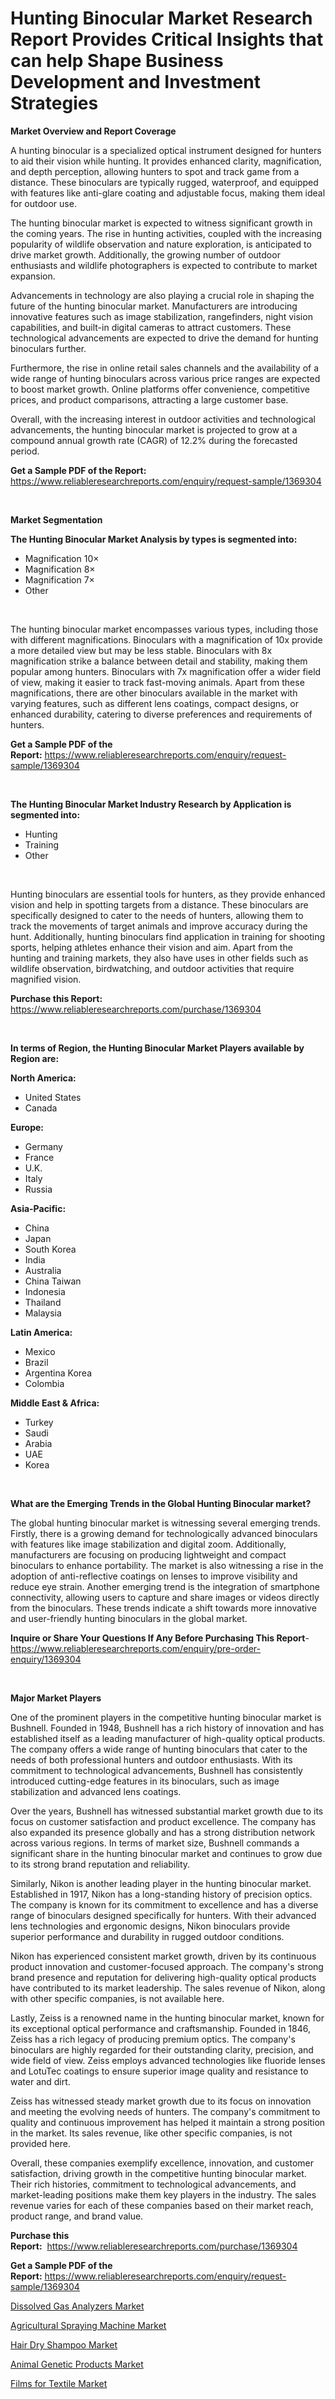 <p><h1>Hunting Binocular Market Research Report Provides Critical Insights that can help Shape Business Development and Investment Strategies</h1></p><p><strong>Market Overview and Report Coverage</strong></p>
<p><p>A hunting binocular is a specialized optical instrument designed for hunters to aid their vision while hunting. It provides enhanced clarity, magnification, and depth perception, allowing hunters to spot and track game from a distance. These binoculars are typically rugged, waterproof, and equipped with features like anti-glare coating and adjustable focus, making them ideal for outdoor use.</p><p>The hunting binocular market is expected to witness significant growth in the coming years. The rise in hunting activities, coupled with the increasing popularity of wildlife observation and nature exploration, is anticipated to drive market growth. Additionally, the growing number of outdoor enthusiasts and wildlife photographers is expected to contribute to market expansion.</p><p>Advancements in technology are also playing a crucial role in shaping the future of the hunting binocular market. Manufacturers are introducing innovative features such as image stabilization, rangefinders, night vision capabilities, and built-in digital cameras to attract customers. These technological advancements are expected to drive the demand for hunting binoculars further.</p><p>Furthermore, the rise in online retail sales channels and the availability of a wide range of hunting binoculars across various price ranges are expected to boost market growth. Online platforms offer convenience, competitive prices, and product comparisons, attracting a large customer base.</p><p>Overall, with the increasing interest in outdoor activities and technological advancements, the hunting binocular market is projected to grow at a compound annual growth rate (CAGR) of 12.2% during the forecasted period.</p></p>
<p><strong>Get a Sample PDF of the Report:</strong> <a href="https://www.reliableresearchreports.com/enquiry/request-sample/1369304">https://www.reliableresearchreports.com/enquiry/request-sample/1369304</a></p>
<p>&nbsp;</p>
<p><strong>Market Segmentation</strong></p>
<p><strong>The Hunting Binocular Market Analysis by types is segmented into:</strong></p>
<p><ul><li>Magnification 10×</li><li>Magnification 8×</li><li>Magnification 7×</li><li>Other</li></ul></p>
<p>&nbsp;</p>
<p><p>The hunting binocular market encompasses various types, including those with different magnifications. Binoculars with a magnification of 10x provide a more detailed view but may be less stable. Binoculars with 8x magnification strike a balance between detail and stability, making them popular among hunters. Binoculars with 7x magnification offer a wider field of view, making it easier to track fast-moving animals. Apart from these magnifications, there are other binoculars available in the market with varying features, such as different lens coatings, compact designs, or enhanced durability, catering to diverse preferences and requirements of hunters.</p></p>
<p><strong>Get a Sample PDF of the Report:</strong>&nbsp;<a href="https://www.reliableresearchreports.com/enquiry/request-sample/1369304">https://www.reliableresearchreports.com/enquiry/request-sample/1369304</a></p>
<p>&nbsp;</p>
<p><strong>The Hunting Binocular Market Industry Research by Application is segmented into:</strong></p>
<p><ul><li>Hunting</li><li>Training</li><li>Other</li></ul></p>
<p>&nbsp;</p>
<p><p>Hunting binoculars are essential tools for hunters, as they provide enhanced vision and help in spotting targets from a distance. These binoculars are specifically designed to cater to the needs of hunters, allowing them to track the movements of target animals and improve accuracy during the hunt. Additionally, hunting binoculars find application in training for shooting sports, helping athletes enhance their vision and aim. Apart from the hunting and training markets, they also have uses in other fields such as wildlife observation, birdwatching, and outdoor activities that require magnified vision.</p></p>
<p><strong>Purchase this Report:</strong>&nbsp; <a href="https://www.reliableresearchreports.com/purchase/1369304">https://www.reliableresearchreports.com/purchase/1369304</a></p>
<p>&nbsp;</p>
<p><strong>In terms of Region, the Hunting Binocular Market Players available by Region are:</strong></p>
<p>
    <p> <strong> North America: </strong>
        <ul>
            <li>United States</li>
            <li>Canada</li>
        </ul>
        </p> 
    <p> <strong> Europe: </strong>
        <ul>
            <li>Germany</li>
            <li>France</li>
            <li>U.K.</li>
            <li>Italy</li>
            <li>Russia</li>
        </ul>
        </p> 
    <p> <strong> Asia-Pacific: </strong>
        <ul>
            <li>China</li>
            <li>Japan</li>
            <li>South Korea</li>
            <li>India</li>
            <li>Australia</li>
            <li>China Taiwan</li>
            <li>Indonesia</li>
            <li>Thailand</li>
            <li>Malaysia</li>
        </ul>
        </p> 
    <p> <strong> Latin America: </strong>
        <ul>
            <li>Mexico</li>
            <li>Brazil</li>
            <li>Argentina Korea</li>
            <li>Colombia</li>
        </ul>
        </p> 
    <p> <strong> Middle East & Africa: </strong>
        <ul>
            <li>Turkey</li>
            <li>Saudi</li>
            <li>Arabia</li>
            <li>UAE</li>
            <li>Korea</li>
        </ul>
    </p>
    </p>
<p>&nbsp;</p>
<p><strong>What are the Emerging Trends in the Global Hunting Binocular market?</strong></p>
<p><p>The global hunting binocular market is witnessing several emerging trends. Firstly, there is a growing demand for technologically advanced binoculars with features like image stabilization and digital zoom. Additionally, manufacturers are focusing on producing lightweight and compact binoculars to enhance portability. The market is also witnessing a rise in the adoption of anti-reflective coatings on lenses to improve visibility and reduce eye strain. Another emerging trend is the integration of smartphone connectivity, allowing users to capture and share images or videos directly from the binoculars. These trends indicate a shift towards more innovative and user-friendly hunting binoculars in the global market.</p></p>
<p><strong>Inquire or Share Your Questions If Any Before Purchasing This Report</strong>- <a href="https://www.reliableresearchreports.com/enquiry/pre-order-enquiry/1369304">https://www.reliableresearchreports.com/enquiry/pre-order-enquiry/1369304</a></p>
<p>&nbsp;</p>
<p><strong>Major Market Players</strong></p>
<p><p>One of the prominent players in the competitive hunting binocular market is Bushnell. Founded in 1948, Bushnell has a rich history of innovation and has established itself as a leading manufacturer of high-quality optical products. The company offers a wide range of hunting binoculars that cater to the needs of both professional hunters and outdoor enthusiasts. With its commitment to technological advancements, Bushnell has consistently introduced cutting-edge features in its binoculars, such as image stabilization and advanced lens coatings. </p><p>Over the years, Bushnell has witnessed substantial market growth due to its focus on customer satisfaction and product excellence. The company has also expanded its presence globally and has a strong distribution network across various regions. In terms of market size, Bushnell commands a significant share in the hunting binocular market and continues to grow due to its strong brand reputation and reliability.</p><p>Similarly, Nikon is another leading player in the hunting binocular market. Established in 1917, Nikon has a long-standing history of precision optics. The company is known for its commitment to excellence and has a diverse range of binoculars designed specifically for hunters. With their advanced lens technologies and ergonomic designs, Nikon binoculars provide superior performance and durability in rugged outdoor conditions.</p><p>Nikon has experienced consistent market growth, driven by its continuous product innovation and customer-focused approach. The company's strong brand presence and reputation for delivering high-quality optical products have contributed to its market leadership. The sales revenue of Nikon, along with other specific companies, is not available here.</p><p>Lastly, Zeiss is a renowned name in the hunting binocular market, known for its exceptional optical performance and craftsmanship. Founded in 1846, Zeiss has a rich legacy of producing premium optics. The company's binoculars are highly regarded for their outstanding clarity, precision, and wide field of view. Zeiss employs advanced technologies like fluoride lenses and LotuTec coatings to ensure superior image quality and resistance to water and dirt.</p><p>Zeiss has witnessed steady market growth due to its focus on innovation and meeting the evolving needs of hunters. The company's commitment to quality and continuous improvement has helped it maintain a strong position in the market. Its sales revenue, like other specific companies, is not provided here.</p><p>Overall, these companies exemplify excellence, innovation, and customer satisfaction, driving growth in the competitive hunting binocular market. Their rich histories, commitment to technological advancements, and market-leading positions make them key players in the industry. The sales revenue varies for each of these companies based on their market reach, product range, and brand value.</p></p>
<p><strong>Purchase this Report:</strong>&nbsp;&nbsp;<a href="https://www.reliableresearchreports.com/purchase/1369304">https://www.reliableresearchreports.com/purchase/1369304</a></p>
<p></p>
<p><strong>Get a Sample PDF of the Report:</strong>&nbsp;<a href="https://www.reliableresearchreports.com/enquiry/request-sample/1369304">https://www.reliableresearchreports.com/enquiry/request-sample/1369304</a></p>
<p><p><a href="https://www.linkedin.com/pulse/dissolved-gas-analyzers-market-research-report-provides-amlif/">Dissolved Gas Analyzers Market</a></p><p><a href="https://www.linkedin.com/pulse/agricultural-spraying-machine-market-share-amp-new-trends-analysis-wkuzf/">Agricultural Spraying Machine Market</a></p><p><a href="https://medium.com/@mikebauch2013/hair-dry-shampoo-market-size-growth-forecast-2023-2030-72a91961740f">Hair Dry Shampoo Market</a></p><p><a href="https://medium.com/@donaldortega4f/animal-genetic-products-market-size-growth-forecast-2023-2030-191dcb6d78f7">Animal Genetic Products Market</a></p><p><a href="https://github.com/RickHolmes3/Market-Research-Report-List-1/blob/main/films-for-textile-market.md">Films for Textile Market</a></p></p>